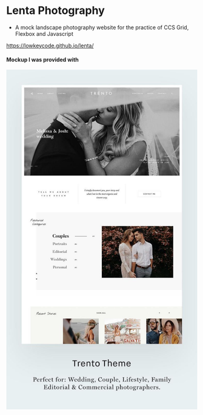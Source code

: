 # Lenta Photography

- A mock landscape photography website for the practice of CCS Grid, Flexbox and Javascript


https://lowkeycode.github.io/lenta/

#### Mockup I was provided with
![Mockup Given](https://github.com/lowkeycode/lenta/blob/master/design/trento.jpg)
